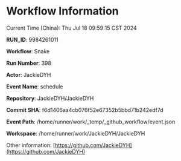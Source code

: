 # Workflow Information

Current Time (China): Thu Jul 18 09:59:15 CST 2024  

**RUN_ID**: 9984261011  

**Workflow**: Snake  

**Run Number**: 398  

**Actor**: JackieDYH  

**Event Name**: schedule  

**Repository**: JackieDYH/JackieDYH  

**Commit SHA**: f6d1406aa4cb076f52e67352b5bbd71b242edf7d  

**Event Path**: /home/runner/work/_temp/_github_workflow/event.json  

**Workspace**: /home/runner/work/JackieDYH/JackieDYH  

Other information: [https://github.com/JackieDYH](https://github.com/JackieDYH)
